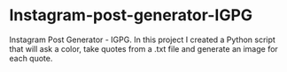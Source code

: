 # Instagram-post-generator-IGPG
Instagram Post Generator - IGPG. In this project I created a Python script that will ask a color, take quotes from a .txt file and generate an image for each quote.
